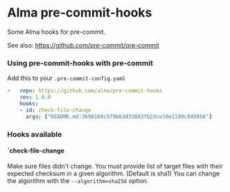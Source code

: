 Alma pre-commit-hooks
=====================

Some Alma hooks for pre-commit.

See also: https://github.com/pre-commit/pre-commit


### Using pre-commit-hooks with pre-commit

Add this to your `.pre-commit-config.yaml`

```yaml
-   repo: https://github.com/alma/pre-commit-hooks
    rev: 1.0.0
    hooks:
    - id: check-file-change
      args: ["README.md:3698169c579b63d33883fb2dce10e1199c849958"]
```

### Hooks available

#### `check-file-change

Make sure files didn't change.
You must provide list of target files with their expected checksum in a given algorithm. (Default is sha1)
You can change the algorithm with the ``--algorithm=sha256`` option.
